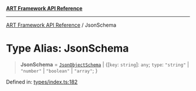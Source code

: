 [**ART Framework API Reference**](../README.md)

***

[ART Framework API Reference](../README.md) / JsonSchema

# Type Alias: JsonSchema

> **JsonSchema** = [`JsonObjectSchema`](../interfaces/JsonObjectSchema.md) \| \{[`key`: `string`]: `any`; `type`: `"string"` \| `"number"` \| `"boolean"` \| `"array"`; \}

Defined in: [types/index.ts:182](https://github.com/hashangit/ART/blob/d99cb328093f6dec701b3289d82d5abbf64a3736/src/types/index.ts#L182)
